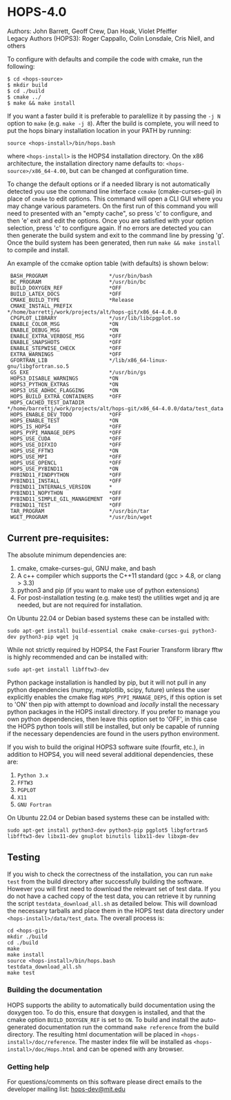 # HOPS-4.0

Authors: John Barrett, Geoff Crew, Dan Hoak, Violet Pfeiffer  
Legacy Authors (HOPS3): Roger Cappallo, Colin Lonsdale, Cris Niell, and others  

To configure with defaults and compile the code with cmake, run the following:  

`$ cd <hops-source>` \
`$ mkdir build` \
`$ cd ./build` \
`$ cmake ../` \
`$ make && make install`

If you want a faster build it is preferable to paralellize it by passing the `-j N` option to `make` (e.g. `make -j 8`).
After the build is complete, you will need to put the hops binary installation location in your PATH by running:

`source <hops-install>/bin/hops.bash`

where `<hops-install>` is the HOPS4 installation directory. On the x86 architecture, the installation directory name defaults to: `<hops-source>/x86_64-4.00`, but can be changed at configuration time.

To change the default options or if a needed library is not automatically detected you
use the command line interface `ccmake` (cmake-curses-gui) in place of `cmake` to edit options. This command will open a CLI
GUI where you may change various parameters. On the first run of this command you will need to presented with an "empty cache", so press 'c'
to configure, and then 'e' exit and edit the options. Once you are satisfied with your option selection, press 'c' to configure again. If no errors
are detected you can then generate the build system and exit to the command line by pressing 'g'. Once the build system has been generated, then run `make && make install` to compile and install.

An example of the ccmake option table (with defaults) is shown below:
```
 BASH_PROGRAM                    */usr/bin/bash
 BC_PROGRAM                      */usr/bin/bc
 BUILD_DOXYGEN_REF               *OFF
 BUILD_LATEX_DOCS                *OFF
 CMAKE_BUILD_TYPE                *Release
 CMAKE_INSTALL_PREFIX            */home/barrettj/work/projects/alt/hops-git/x86_64-4.0.0
 CPGPLOT_LIBRARY                 */usr/lib/libcpgplot.so
 ENABLE_COLOR_MSG                *ON
 ENABLE_DEBUG_MSG                *ON
 ENABLE_EXTRA_VERBOSE_MSG        *OFF
 ENABLE_SNAPSHOTS                *OFF
 ENABLE_STEPWISE_CHECK           *OFF
 EXTRA_WARNINGS                  *OFF
 GFORTRAN_LIB                    */lib/x86_64-linux-gnu/libgfortran.so.5
 GS_EXE                          */usr/bin/gs
 HOPS3_DISABLE_WARNINGS          *ON
 HOPS3_PYTHON_EXTRAS             *ON
 HOPS3_USE_ADHOC_FLAGGING        *ON
 HOPS_BUILD_EXTRA_CONTAINERS     *OFF
 HOPS_CACHED_TEST_DATADIR        */home/barrettj/work/projects/alt/hops-git/x86_64-4.0.0/data/test_data
 HOPS_ENABLE_DEV_TODO            *OFF
 HOPS_ENABLE_TEST                *ON
 HOPS_IS_HOPS4                   *OFF
 HOPS_PYPI_MANAGE_DEPS           *OFF
 HOPS_USE_CUDA                   *OFF
 HOPS_USE_DIFXIO                 *OFF
 HOPS_USE_FFTW3                  *ON
 HOPS_USE_MPI                    *OFF
 HOPS_USE_OPENCL                 *OFF
 HOPS_USE_PYBIND11               *ON
 PYBIND11_FINDPYTHON             *OFF
 PYBIND11_INSTALL                *OFF
 PYBIND11_INTERNALS_VERSION      *
 PYBIND11_NOPYTHON               *OFF
 PYBIND11_SIMPLE_GIL_MANAGEMENT  *OFF
 PYBIND11_TEST                   *OFF
 TAR_PROGRAM                     */usr/bin/tar
 WGET_PROGRAM                    */usr/bin/wget
```

## Current pre-requisites:

The absolute minimum dependencies are:

1. cmake, cmake-curses-gui, GNU make, and bash
2. A c++ compiler which supports the C++11 standard (gcc > 4.8, or clang > 3.3)
3. python3 and pip (if you want to make use of python extensions)
4. For post-installation testing (e.g. make test) the utilities wget and jq are needed, but are not required for installation.

On Ubuntu 22.04 or Debian based systems these can be installed with:

```
sudo apt-get install build-essential cmake cmake-curses-gui python3-dev python3-pip wget jq
```
While not strictly required by HOPS4, the Fast Fourier Transform library fftw is highly recommended and can be installed with:
```
sudo apt-get install libfftw3-dev
```

Python package installation is handled by pip, but it will not pull in any python dependencies (numpy, matplotlib, scipy, future) unless the user explicitly enables the cmake flag `HOPS_PYPI_MANAGE_DEPS`, if this option is set to 'ON' then pip with attempt to download and *locally* install the necessary python packages in the HOPS install directory. If you prefer to manage you own python dependencies, then leave this option set to 'OFF', in this case the HOPS python tools will still be installed, but only be capable of running if the necessary dependencies are found in the users python environment.

If you wish to build the original HOPS3 software suite (fourfit, etc.), in addition to HOPS4, you will need
several additional dependencies, these are:

1. `Python 3.x`
2. `FFTW3`
3. `PGPLOT`
4. `X11`
5. `GNU Fortran`

On Ubuntu 22.04 or Debian based systems these can be installed with:

```
sudo apt-get install python3-dev python3-pip pgplot5 libgfortran5 libfftw3-dev libx11-dev gnuplot binutils libx11-dev libxpm-dev
```

## Testing
If you wish to check the correctness of the installation, you can run `make test` from the build directory after successfully building the software.
However you will first need to download the relevant set of test data. If you do not have a cached copy of the test data, you
can retrieve it by running the script `testdata_download_all.sh` as detailed below. This will download the necessary tarballs and place them in the HOPS test data directory under `<hops-install>/data/test_data`. The overall process is:

```
cd <hops-git>
mkdir ./build
cd ./build
make
make install
source <hops-install>/bin/hops.bash
testdata_download_all.sh
make test
```

### Building the documentation
HOPS supports the ability to automatically build documentation using the doxygen too. To do this, ensure that doxygen is installed, and that the
cmake option `BUILD_DOXYGEN_REF` is set to `ON`. To build and install the auto-generated documentation run the command `make reference` from the build directory.
The resulting html documentation will be placed in `<hops-install>/doc/reference`. The master index file will be installed as `<hops-install>/doc/Hops.html` and can
be opened with any browser.

### Getting help

For questions/comments on this software please direct emails to the developer mailing list: hops-dev@mit.edu
